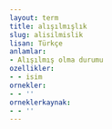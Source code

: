 ```yaml
---
layout: term
title: alışılmışlık
slug: alisilmislik
lisan: Türkçe
anlamlar:
- Alışılmış olma durumu
ozellikler:
- - isim
ornekler:
- - ''
orneklerkaynak:
- - ''
---
```

